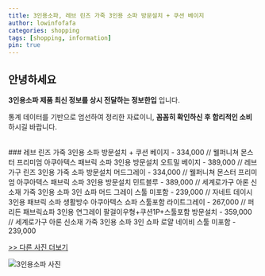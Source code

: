 ```yaml
---
title: 3인용소파, 레브 린즈 가죽 3인용 소파 방문설치 + 쿠션 베이지
author: lowinfofafa
categories: shopping
tags: [shopping, information]
pin: true
---
```


## 안녕하세요

**3인용소파 제품 최신 정보를 상시 전달하는 정보한입** 입니다.

통계 데이터를 기반으로 엄선하여 정리한 자료이니, **꼼꼼히 확인하신 후 합리적인 소비**하시길 바랍니다.

<br >
### 레브 린즈 가죽 3인용 소파 방문설치 + 쿠션 베이지 - 334,000 // 웰퍼니쳐 몬스터 프리미엄 아쿠아텍스 패브릭 소파 3인용 방문설치 오트밀 베이지 - 389,000 // 레브가구 린즈 3인용 가죽 소파 방문설치 머드그레이 - 334,000 // 웰퍼니쳐 몬스터 프리미엄 아쿠아텍스 패브릭 소파 3인용 방문설치 민트블루 - 389,000 // 세계로가구 아론 신소재 가죽 3인용 소파 3인 쇼파 머드 그레이 스툴 미포함 - 239,000 // 자네트 데이시 3인용 패브릭 소파 생활방수 아쿠아텍스 쇼파 스툴포함 라이트그레이 - 267,000 // 퍼리든 패브릭쇼파 3인용 연그레이 팔걸이우형+쿠션1P+스툴포함 방문설치 - 359,000 // 세계로가구 아론 신소재 가죽 3인용 소파 3인 쇼파 로얄 네이비 스툴 미포함 - 239,000

[>> 다른 사진 더보기](https://chengsprint.mycafe24.com/3%ec%9d%b8%ec%9a%a9%ec%86%8c%ed%8c%8c-best-10-%eb%a6%ac%eb%b7%b0-1020%eb%8c%80-%eb%82%a8%ec%84%b1%eb%93%a4%ec%9d%b4-%ed%99%98%ec%9e%a5%ed%95%98%eb%8a%94/)

![3인용소파 사진](https://thumbnail6.coupangcdn.com/thumbnails/remote/230x230ex/image/retail/images/2021/07/01/10/4/05f2052c-f942-4ad5-9a39-4a7e3f18693b.jpg)
                                